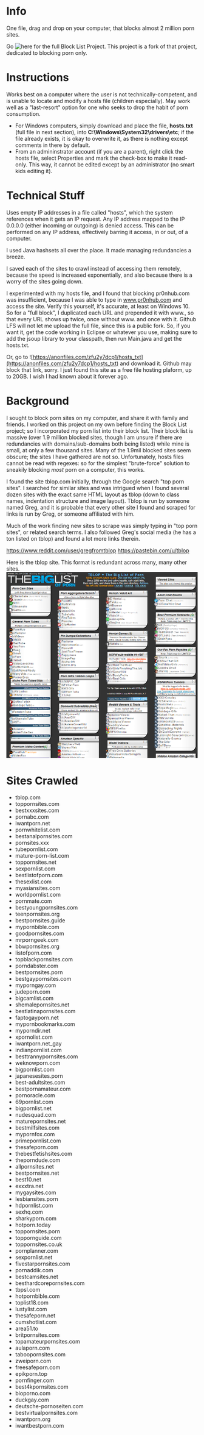 # Info

One file, drag and drop on your computer, that blocks almost 2 million porn sites.

Go ![here](https://github.com/blocklistproject/Lists) for the full Block List Project. This project is a fork of that project, dedicated to blocking porn only.

# Instructions
Works best on a computer where the user is not technically-competent, and is unable to locate and modify a hosts file (children especially). May work well as a "last-resort" option for one who seeks to drop the habit of porn consumption.

* For Windows computers, simply download and place the file, **hosts.txt** (full file in next section), into **C:\Windows\System32\drivers\etc**; if the file already exists, it is okay to overwrite it, as there is nothing except comments in there by default.
* From an admininstrator account (if you are a parent), right click the hosts file, select Properties and mark the check-box to make it read-only. This way, it cannot be edited except by an administrator (no smart kids editing it).

# Technical Stuff
Uses empty IP addresses in a file called "hosts", which the system references when it gets an IP request. Any IP address mapped to the IP 0.0.0.0 (either incoming or outgoing) is denied access. This can be performed on any IP address, effectively barring it access, in or out, of a computer.

I used Java hashsets all over the place. It made managing redundancies a breeze.

I saved each of the sites to crawl instead of accessing them remotely, because the speed is increased exponentially, and also because there is a worry of the sites going down.

I experimented with my hosts file, and I found that blocking pr0nhub.com was insufficient, because I was able to type in www.pr0nhub.com and access the site. Verify this yourself, it's accurate, at least on Windows 10. So for a "full block", I duplicated each URL and prepended it with www., so that every URL shows up twice, once without www. and once with it. Github LFS will not let me upload the full file, since this is a public fork. So, if you want it, get the code working in Eclipse or whatever you use, making sure to add the jsoup library to your classpath, then run Main.java and get the hosts.txt.

Or, go to ![https://anonfiles.com/zfu2y7dcp1/hosts_txt](https://anonfiles.com/zfu2y7dcp1/hosts_txt) and download it. Github may block that link, sorry. I just found this site as a free file hosting plaform, up to 20GB. I wish I had known about it forever ago.

# Background
I sought to block porn sites on my computer, and share it with family and friends. I worked on this project on my own before finding the Block List project; so I incorporated my porn list into their block list. Their block list is massive (over 1.9 million blocked sites, though I am unsure if there are redundancies with domains/sub-domains both being listed) while mine is small, at only a few thousand sites. Many of the 1.9mil blocked sites seem obscure; the sites I have gathered are not so. Unfortunately, hosts files cannot be read with regexes: so for the simplest "brute-force" solution to sneakily blocking *most* porn on a computer, this works.

I found the site tblop.com initially, through the Google search "top porn sites". I searched for similar sites and was intrigued when I found several dozen sites with the exact same HTML layout as tblop (down to class names, indentation structure and image layout). Tblop is run by someone named Greg, and it is probable that every other site I found and scraped for links is run by Greg, or someone affiliated with him.

Much of the work finding new sites to scrape was simply typing in "top porn sites", or related search terms. I also followed Greg's social media (he has a ton listed on tblop) and found a lot more links therein.

https://www.reddit.com/user/gregfromtblop
https://pastebin.com/u/tblop

Here is the tblop site. This format is redundant across many, many other sites.
![](https://github.com/Psychobagger/PornBlock/blob/master/images/tblop.PNG)

# Sites Crawled
* tblop.com
* toppornsites.com
* bestxxxsites.com
* pornabc.com
* iwantporn.net
* pornwhitelist.com
* bestanalpornsites.com
* pornsites.xxx
* tubepornlist.com
* mature-porn-list.com
* toppornsites.net
* sexpornlist.com
* bestlistofporn.com
* thesexlist.com
* myasiansites.com
* worldpornlist.com
* pornmate.com
* bestyoungpornsites.com
* teenpornsites.org
* bestpornsites.guide
* mypornbible.com
* goodpornsites.com
* mrporngeek.com
* bbwpornsites.org
* listofporn.com
* topblackpornsites.com
* porndabster.com
* bestpornsites.porn
* bestgaypornsites.com
* myporngay.com
* judeporn.com
* bigcamlist.com
* shemalepornsites.net
* bestlatinapornsites.com
* faptogayporn.net
* mypornbookmarks.com
* myporndir.net
* xpornolist.com
* iwantporn.net_gay
* indianpornlist.com
* besttrannypornsites.com
* weknowporn.com
* bigpornlist.com
* japanesesites.porn
* best-adultsites.com
* bestpornamateur.com
* pornoracle.com
* 69pornlist.com
* bigpornlist.net
* nudesquad.com
* maturepornsites.net
* bestmilfsites.com
* mypornfox.com
* primepornlist.com
* thesafeporn.com
* thebestfetishsites.com
* theporndude.com
* allpornsites.net
* bestpornsites.net
* best10.net
* exxxtra.net
* mygaysites.com
* lesbiansites.porn
* hdpornlist.com
* sexhq.com
* sharkyporn.com
* hotporn.today
* toppornsites.porn
* toppornguide.com
* toppornsites.co.uk
* pornplanner.com
* sexpornlist.net
* fivestarpornsites.com
* pornaddik.com
* bestcamsites.net
* besthardcorepornsites.com
* tbpsl.com
* hotpornbible.com
* toplist18.com
* lustylist.com
* thesafeporn.net
* cumshotlist.com
* area51.to
* britpornsites.com
* topamateurpornsites.com
* aulaporn.com
* taboopornsites.com
* zweiporn.com
* freesafeporn.com
* epikporn.top
* pornfinger.com
* best4kpornsites.com
* bioporno.com
* duckgay.com
* deutsche-pornoseiten.com
* bestvirtualpornsites.com
* iwantporn.org
* iwantbestporn.com
